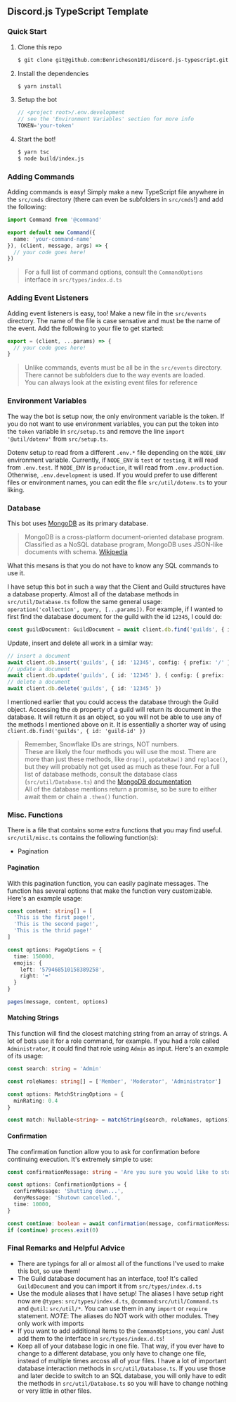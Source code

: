 ## Discord.js TypeScript Template

### Quick Start

1. Clone this repo
    ```bash
    $ git clone git@github.com:Benricheson101/discord.js-typescript.git
    ```
2. Install the dependencies
    ```bash
    $ yarn install
    ```
3. Setup the bot
    ```ts
    // <project root>/.env.development
    // see the 'Environment Variables' section for more info
    TOKEN='your-token'
    ```
4. Start the bot!
    ```bash
    $ yarn tsc 
    $ node build/index.js
    ```

### Adding Commands

Adding commands is easy! Simply make a new TypeScript file anywhere in the `src/cmds` directory (there can even be subfolders in `src/cmds`!) and add the following:
```ts
import Command from '@command'

export default new Command({
  name: 'your-command-name'
}), (client, message, args) => {
  // your code goes here!
})
```
> For a full list of command options, consult the `CommandOptions` interface in `src/types/index.d.ts`

### Adding Event Listeners

Adding event listeners is easy, too! Make a new file in the `src/events` directory. The name of the file is case sensative and must be the name of the event. Add the following to your file to get started:
```ts
export = (client, ...params) => {
  // your code goes here!
}
```
> Unlike commands, events must be all be in the `src/events` directory. There cannot be subfolders due to the way events are loaded.\
> You can always look at the existing event files for reference

### Environment Variables

The way the bot is setup now, the only environment variable is the token. If you do not want to use environment variables, you can put the token into the `token` variable in `src/setup.ts` and remove the line `import '@util/dotenv'` from `src/setup.ts`.

Dotenv setup to read from a different `.env.*` file depending on the `NODE_ENV` environment variable. Currently, if `NODE_ENV` is `test` or `testing`, it will read from `.env.test`. If `NODE_ENV` is `production`, it will read from `.env.production`. Otherwise, `.env.development` is used. If you would prefer to use different files or environment names, you can edit the file `src/util/dotenv.ts` to your liking.

### Database

This bot uses [MongoDB](https://www.mongodb.com) as its primary database.
> MongoDB is a cross-platform document-oriented database program. Classified as a NoSQL database program, MongoDB uses JSON-like documents with schema. [Wikipedia](https://en.wikipedia.org/wiki/MongoDB)

What this mesans is that you do not have to know any SQL commands to use it.

I have setup this bot in such a way that the Client and Guild structures have a database property. Almost all of the database methods in `src/util/Database.ts` follow the same general usage: `operation('collection', query, [...params])`. For example, if I wanted to first find the database document for the guild with the id `12345`, I could do:
```ts
const guildDocument: GuildDocument = await client.db.find('guilds', { id: '12345' })
```
Update, insert and delete all work in a similar way:
```ts
// insert a document
await client.db.insert('guilds', { id: '12345', config: { prefix: '/' } })
// update a document
await client.db.update('guilds', { id: '12345' }, { config: { prefix: '!' } })
// delete a document
await client.db.delete('guilds', { id: '12345' })
```
I mentioned earlier that you could access the database through the Guild object. Accessing the `db` property of a guild will return its document in the database. It will return it as an object, so you will not be able to use any of the methods I mentioned above on it. It is essentially a shorter way of using `client.db.find('guilds', { id: 'guild-id' })`
> Remember, Snowflake IDs are strings, NOT numbers.\
> These are likely the four methods you will use the most. There are more than just these methods, like `drop()`, `updateRaw()` and `replace()`, but they will probably not get used as much as these four. For a full list of database methods, consult the database class (`src/util/Database.ts`) and the [MongoDB documentation](http://mongodb.github.io/node-mongodb-native/3.5/api/)\
> All of the database mentions return a promise, so be sure to either await them or chain a `.then()` function.

### Misc. Functions

There is a file that contains some extra functions that you may find useful. `src/util/misc.ts` contains the following function(s):
  - Pagination

#### Pagination

With this pagination function, you can easily paginate messages. The function has several options that make the function very customizable. Here's an example usage:
```ts
const content: string[] = [
  'This is the first page!',
  'This is the second page!',
  'This is the thrid page!'
]

const options: PageOptions = {
  time: 150000,
  emojis: {
    left: '579468510158389258',
    right: '➡'
  }
}

pages(message, content, options)
```

#### Matching Strings

This function will find the closest matching string from an array of strings. A lot of bots use it for a role command, for example. If you had a role called `Administrator`, it could find that role using `Admin` as input. Here's an example of its usage:
```ts
const search: string = 'Admin'

const roleNames: string[] = ['Member', 'Moderator', 'Administrator']

const options: MatchStringOptions = {
  minRating: 0.4
}

const match: Nullable<string> = matchString(search, roleNames, options)
```

#### Confirmation

The confirmation function allow you to ask for confirmation before continuing execution. It's extremely simple to use:
```ts
const confirmationMessage: string = 'Are you sure you would like to stop the bot?'

const options: ConfirmationOptions = {
  confirmMessage: 'Shutting down...',
  denyMessage: 'Shutown cancelled.',
  time: 10000,
}

const continue: boolean = await confirmation(message, confirmationMessage, options)
if (continue) process.exit(0)
```

### Final Remarks and Helpful Advice

* There are typings for all or almost all of the functions I've used to make this bot, so use them!
* The Guild database document has an interface, too! It's called `GuildDocument` and you can import it from `src/types/index.d.ts`
* Use the module aliases that I have setup! The aliases I have setup right now are `@types`: `src/types/index.d.ts`, `@command`:`src/util/Command.ts` and `@util`: `src/util/*`. You can use them in any `import` or `require` statement. *NOTE*: The aliases do NOT work with other modules. They only work with imports
* If you want to add additional items to the `CommandOptions`, you can! Just add them to the interface in `src/types/index.d.ts`!
* Keep all of your database logic in one file. That way, if you ever have to change to a different database, you only have to change one file, instead of multiple times arcoss all of your files. I have a lot of important database interaction methods in `src/util/Database.ts`. If you use those and later decide to switch to an SQL database, you will only have to edit the methods in `src/util/Database.ts` so you will have to change nothing or very little in other files.
